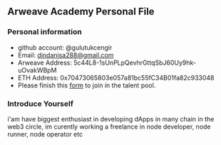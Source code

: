 ## Arweave Academy Personal File

### Personal information

- github account: @gulutukcengir
- Email: dindanisa288@gmail.com
- Arweave Address: 5c44L8-1sUnPLpQevhrGttqSbJ60Uy9hk-uOvakWBpM
- ETH Address: 0x70473065803e057a81bc55fC34B01fa82c933048
- Please finish this [form](https://docs.google.com/forms/d/e/1FAIpQLSfWA5fIIcBgmRppm3jNz5vmf9Mai_QMVil-2pO4r7YKn_Zhtw/viewform?usp=sf_link) to join in the talent pool.

### Introduce Yourself
 i'am have biggest enthusiast in developing dApps in many chain in the web3 circle, im curently working a freelance in node developer, node runner, node operator etc
